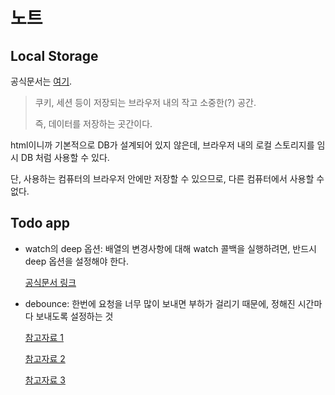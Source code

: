 # 노트

## Local Storage

공식문서는 [여기](https://developer.mozilla.org/ko/docs/Web/API/Window/localStorage).

> 쿠키, 세션 등이 저장되는 브라우저 내의 작고 소중한(?) 공간.
>
> 즉, 데이터를 저장하는 곳간이다.

html이니까 기본적으로 DB가 설계되어 있지 않은데, 브라우저 내의 로컬 스토리지를 임시 DB 처럼 사용할 수 있다.

단, 사용하는 컴퓨터의 브라우저 안에만 저장할 수 있으므로, 다른 컴퓨터에서 사용할 수 없다.



## Todo app

- watch의 deep 옵션: 배열의 변경사항에 대해 watch 콜백을 실행하려면, 반드시 deep 옵션을 설정해야 한다.

  [공식문서 링크](https://v3.ko.vuejs.org/guide/migration/watch.html#%E1%84%80%E1%85%A2%E1%84%8B%E1%85%AD)

- debounce: 한번에 요청을 너무 많이 보내면 부하가 걸리기 때문에, 정해진 시간마다 보내도록 설정하는 것

  [참고자료 1](https://webisfree.com/2018-07-26/lodash-debounce()-%EC%A0%95%EB%B3%B4-%EB%B0%8F-%EC%98%88%EC%A0%9C)

  [참고자료 2](https://pks2974.medium.com/throttle-%EC%99%80-debounce-%EA%B0%9C%EB%85%90-%EC%A0%95%EB%A6%AC%ED%95%98%EA%B8%B0-2335a9c426ff)

  [참고자료 3](https://any-ting.tistory.com/42)

